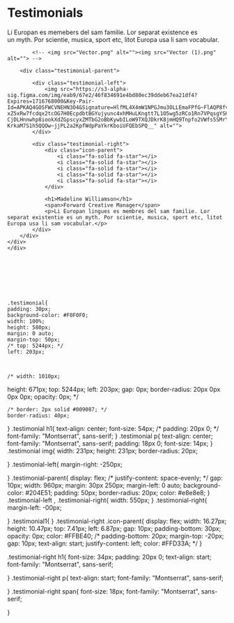 <div class="testimonial">
        <h1>Testimonials</h1>
        <p>Li Europan es memebers del sam familie. Lor separat existence es <br> un myth. Por scientie, musica, sport etc, litot Europa usa li sam vocabular.</p>
        <div class="testimonial1">

            
            <!-- <img src="Vector.png" alt=""><img src="Vector (1).png" alt=""> -->

        <div class="testimonial-parent">
            
            <div class="testimonial-left">
                <img src="https://s3-alpha-sig.figma.com/img/eab9/67e2/46f834691e4bd80ec39ddeb67ea21df4?Expires=1716768000&Key-Pair-Id=APKAQ4GOSFWCVNEHN3O4&Signature=HlfML4X4mW1NPGJmu3OLLEmaFPfG~FlAQP8fvPD76C45J-xZ5xRw7fcdqx2tcOG7H0EcpdbtBGYujyunc4xhMHuLKngtt7L1O5wg5zRCo1Rn7VPqsgYSHZSc4pgB74wX4GC-CjDLHnnwhp8iookXdZGpscyxZMTbG2oBbKywbILoW9TXQJDkrK8jmHQ9Tnpfo2VWfs5SMrY6bufweiweqA9sEVfg5hkRS8NylTJ5xNwBsIlX0fsuO2SzTsJIXqhv3kr9oWwhHfzphBtN995~wy7FKhG~wb~33PuutVFr-KrkaM7S1h5QQOw~jjPL2a2KpfWdpPaYkrKboiUFQEbSPQ__" alt="">
            </div>

            <div class="testimonial-right">
                <div class="icon-parent">
                    <i class="fa-solid fa-star"></i>
                    <i class="fa-solid fa-star"></i>
                    <i class="fa-solid fa-star"></i>
                    <i class="fa-solid fa-star"></i>
                    <i class="fa-solid fa-star"></i>
                </div>
                
                <h1>Madeline Williamson</h1>
                <span>Forward Creative Manager</span>
                <p>Li Europan lingues es membres del sam familie. Lor separat existentie es un myth. Por scientie, musica, sport etc, litot Europa usa li sam vocabular.</p>
            </div>
        </div>
    </div>
    </div>








    .testimonial{
    padding: 30px;
    background-color: #F0F0F0;
    width: 100%;
    height: 580px;
    margin: 0 auto;
    margin-top: 50px;
    /* top: 5244px; */
    left: 203px;



    /* width: 1010px;
height: 671px;
top: 5244px;
left: 203px;
gap: 0px;
border-radius: 20px 0px 0px 0px;
opacity: 0px; */

    /* border: 2px solid #009087; */
    border-radius: 40px;
}
.testimonial h1{
    text-align: center;
    font-size: 54px;
    /* padding: 20px 0; */
    font-family: "Montserrat", sans-serif;
}
.testimonial p{
    text-align: center;
    font-family: "Montserrat", sans-serif;
    padding: 18px 0;
    font-size: 14px;
}
.testimonial img{
    width: 231px;
    height: 231px;
    border-radius: 20px;

}
.testimonial-left{
    margin-right: -250px;

}
.testimonial-parent{
    display: flex;
    /* justify-content: space-evenly;    */
    gap: 10px;
    width: 960px;
    margin: 30px 250px;
    margin-left: 0 auto;
    background-color: #204E51;
    padding: 50px;
    border-radius: 20px;
    color: #e8e8e8;
}
.testimonial-left , .testimonial-right{
    width: 550px;
}
.testimonial-right{
    margin-left: -00px;

}
.testimonial1{
}
.testimonial-right .icon-parent{
    display: flex; 
    width: 16.27px;
    height: 10.47px;
    top: 7.41px;
    left: 6.87px;
    gap: 10px;
    padding-bottom: 30px;
    opacity: 0px;
    color: #FFBE40;
   /* padding-bottom: 20px;
   margin-top: -20px;
    gap: 10px;
    text-align: start;
    justify-content: left;
    color: #FFD33A; */
}

.testimonial-right h1{
    font-size: 34px;
    padding: 20px 0;
    text-align: start;
    font-family: "Montserrat", sans-serif;

}
.testimonial-right p{
    text-align: start;
    font-family: "Montserrat", sans-serif;

}
.testimonial-right span{
    font-size: 18px;
    font-family: "Montserrat", sans-serif;

    
}
